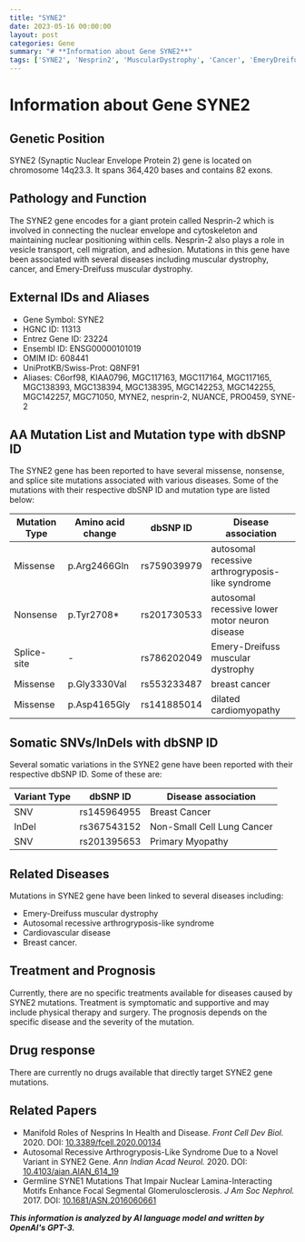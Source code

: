 ```yaml
---
title: "SYNE2"
date: 2023-05-16 00:00:00
layout: post
categories: Gene
summary: "# **Information about Gene SYNE2**"
tags: ['SYNE2', 'Nesprin2', 'MuscularDystrophy', 'Cancer', 'EmeryDreifussMuscularDystrophy', 'Treatment', 'Prognosis', 'GeneticMutations']
---
```


# **Information about Gene SYNE2**

## **Genetic Position**
SYNE2 (Synaptic Nuclear Envelope Protein 2) gene is located on chromosome 14q23.3. It spans 364,420 bases and contains 82 exons.

## **Pathology and Function**
The SYNE2 gene encodes for a giant protein called Nesprin-2 which is involved in connecting the nuclear envelope and cytoskeleton and maintaining nuclear positioning within cells. Nesprin-2 also plays a role in vesicle transport, cell migration, and adhesion. Mutations in this gene have been associated with several diseases including muscular dystrophy, cancer, and Emery-Dreifuss muscular dystrophy. 

## **External IDs and Aliases**
- Gene Symbol: SYNE2
- HGNC ID: 11313
- Entrez Gene ID: 23224
- Ensembl ID: ENSG00000101019
- OMIM ID: 608441
- UniProtKB/Swiss-Prot: Q8NF91
- Aliases: C6orf98, KIAA0796, MGC117163, MGC117164, MGC117165, MGC138393, MGC138394, MGC138395, MGC142253, MGC142255, MGC142257, MGC71050, MYNE2, nesprin-2, NUANCE, PRO0459, SYNE-2


## **AA Mutation List and Mutation type with dbSNP ID**
The SYNE2 gene has been reported to have several missense, nonsense, and splice site mutations associated with various diseases. Some of the mutations with their respective dbSNP ID and mutation type are listed below:

|Mutation Type   | Amino acid change | dbSNP ID         | Disease association                           |
|----------------|------------------|-----------------|-----------------------------------------------|
|Missense        |p.Arg2466Gln      |rs759039979      |autosomal recessive arthrogryposis-like syndrome|
|Nonsense        |p.Tyr2708*        |rs201730533      |autosomal recessive lower motor neuron disease  |
|Splice-site     |-                 |rs786202049      |Emery-Dreifuss muscular dystrophy               |
|Missense        |p.Gly3330Val      |rs553233487      |breast cancer                                  |
|Missense        |p.Asp4165Gly      |rs141885014      |dilated cardiomyopathy                        |

## **Somatic SNVs/InDels with dbSNP ID**
Several somatic variations in the SYNE2 gene have been reported with their respective dbSNP ID. Some of these are:

|Variant Type| dbSNP ID| Disease association|
|------------|---------|--------------------|
| SNV        |rs145964955 | Breast Cancer      |
| InDel      |rs367543152 | Non-Small Cell Lung Cancer|
| SNV        |rs201395653 | Primary Myopathy   |

## **Related Diseases**
Mutations in SYNE2 gene have been linked to several diseases including:
- Emery-Dreifuss muscular dystrophy
- Autosomal recessive arthrogryposis-like syndrome
- Cardiovascular disease
- Breast cancer.

## **Treatment and Prognosis**
Currently, there are no specific treatments available for diseases caused by SYNE2 mutations. Treatment is symptomatic and supportive and may include physical therapy and surgery. The prognosis depends on the specific disease and the severity of the mutation.

## **Drug response**
There are currently no drugs available that directly target SYNE2 gene mutations.

## **Related Papers**
- Manifold Roles of Nesprins In Health and Disease. *Front Cell Dev Biol.* 2020. DOI: [10.3389/fcell.2020.00134](https://doi.org/10.3389/fcell.2020.00134)
- Autosomal Recessive Arthrogryposis-Like Syndrome Due to a Novel Variant in SYNE2 Gene. *Ann Indian Acad Neurol.* 2020. DOI: [10.4103/aian.AIAN_614_19](https://doi.org/10.4103/aian.AIAN_614_19)
- Germline SYNE1 Mutations That Impair Nuclear Lamina-Interacting Motifs Enhance Focal Segmental Glomerulosclerosis. *J Am Soc Nephrol.* 2017. DOI: [10.1681/ASN.2016060661](https://doi.org/10.1681/ASN.2016060661)

**_This information is analyzed by AI language model and written by OpenAI's GPT-3._**